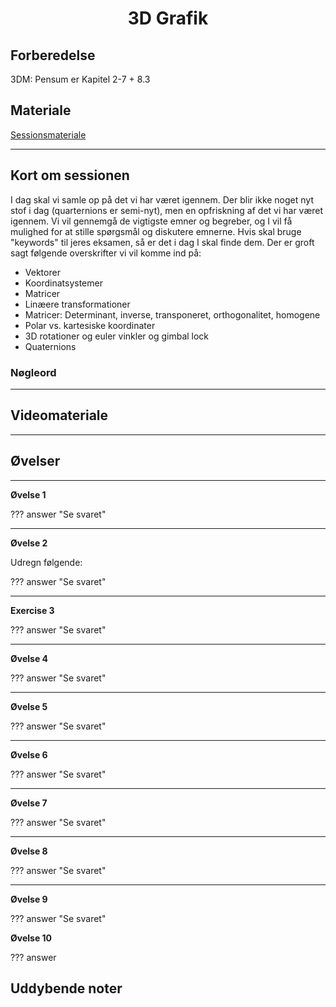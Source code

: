 <h1 align="center">3D Grafik</h1>



## Forberedelse
3DM: Pensum er Kapitel 2-7 + 8.3


## Materiale

[Sessionsmateriale](https://viaucdk-my.sharepoint.com/:b:/g/personal/rib_viauc_dk/EX1sBOnOHFVBu3HIcr1uGSQBiANAeX7gkIUb-mZrvr37Jg?e=CMrogd)

---

## Kort om sessionen
I dag skal vi samle op på det vi har været igennem. Der blir ikke noget nyt stof i dag (quarternions er semi-nyt), men en opfriskning af det vi har været igennem. Vi vil gennemgå de vigtigste emner og begreber, og I vil få mulighed for at stille spørgsmål og diskutere emnerne. Hvis skal bruge "keywords" til jeres eksamen, så er det i dag I skal finde dem. Der er groft sagt følgende overskrifter vi vil komme ind på:

- Vektorer
- Koordinatsystemer
- Matricer
- Linæere transformationer
- Matricer: Determinant, inverse, transponeret, orthogonalitet, homogene
- Polar vs. kartesiske koordinater
- 3D rotationer og euler vinkler og gimbal lock
- Quaternions

### Nøgleord



---

## Videomateriale

---

## Øvelser

---

**Øvelse 1**



??? answer "Se svaret"

    

---

**Øvelse 2**

Udregn følgende:


??? answer "Se svaret"

    

---

**Exercise 3**

??? answer "Se svaret"


---

**Øvelse 4**

??? answer "Se svaret"

---

**Øvelse 5**



??? answer "Se svaret"

 

---

**Øvelse 6**


??? answer "Se svaret"



---

**Øvelse 7**


??? answer "Se svaret"


---

**Øvelse 8**


??? answer "Se svaret"

---

**Øvelse 9**

??? answer "Se svaret"


**Øvelse 10**



??? answer



## Uddybende noter
